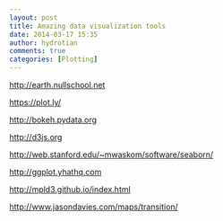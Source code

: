 ```yaml
---
layout: post
title: Amazing data visualization tools
date: 2014-03-17 15:35
author: hydrotian
comments: true
categories: [Plotting]
---
```

<a href="http://earth.nullschool.net/" target="_blank">http://earth.nullschool.net</a>

<a href="https://plot.ly/" target="_blank">https://plot.ly/</a>

<a href="http://bokeh.pydata.org/" target="_blank">http://bokeh.pydata.org</a>

<a href="http://d3js.org/" target="_blank">http://d3js.org</a>

<a href="http://web.stanford.edu/~mwaskom/software/seaborn/">http://web.stanford.edu/~mwaskom/software/seaborn/</a>

<a href="http://ggplot.yhathq.com">http://ggplot.yhathq.com</a>

<a href="http://mpld3.github.io/index.html">http://mpld3.github.io/index.html</a>

http://www.jasondavies.com/maps/transition/
